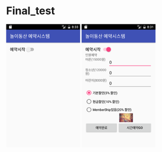 # Final_test
<img src='https://github.com/leegunju/Final_test/blob/master/pics/Screenshot_1481877231.png' width=200>
<img src='https://github.com/leegunju/Final_test/blob/master/pics/Screenshot_1481877153.png' width=200>
